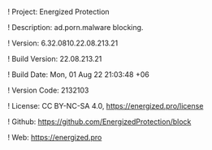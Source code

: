 ! Project: Energized Protection

! Description: ad.porn.malware blocking.

! Version: 6.32.0810.22.08.213.21

! Build Version: 22.08.213.21

! Build Date: Mon, 01 Aug 22 21:03:48 +06

! Version Code: 2132103

! License: CC BY-NC-SA 4.0, https://energized.pro/license

! Github: https://github.com/EnergizedProtection/block

! Web: https://energized.pro
